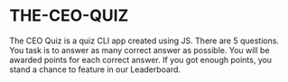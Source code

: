 # THE-CEO-QUIZ

The CEO Quiz is a quiz CLI app created using JS. There are 5 questions. You task is to answer as many correct answer as possible. You will be awarded points for each correct answer. If you got enough points, you stand a chance to feature in our Leaderboard.
